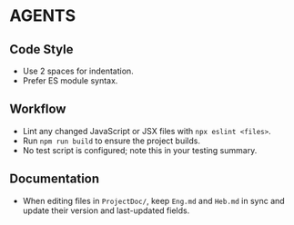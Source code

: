 # AGENTS

## Code Style
- Use 2 spaces for indentation.
- Prefer ES module syntax.

## Workflow
- Lint any changed JavaScript or JSX files with `npx eslint <files>`.
- Run `npm run build` to ensure the project builds.
- No test script is configured; note this in your testing summary.

## Documentation
- When editing files in `ProjectDoc/`, keep `Eng.md` and `Heb.md` in sync and update their version and last-updated fields.

